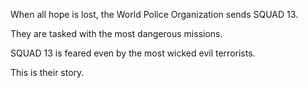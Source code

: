 When all hope is lost, the World Police Organization sends SQUAD 13.

They are tasked with the most dangerous missions.

SQUAD 13 is feared even by the most wicked evil terrorists.

This is their story.
